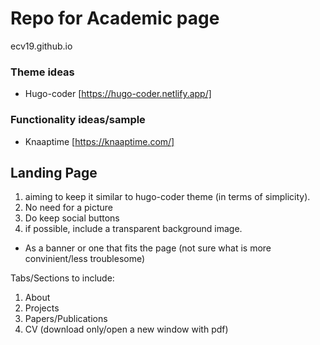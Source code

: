 # Repo for Academic page

ecv19.github.io

### Theme ideas
- Hugo-coder [https://hugo-coder.netlify.app/]

### Functionality ideas/sample
- Knaaptime [https://knaaptime.com/]

## Landing Page
1. aiming to keep it similar to hugo-coder theme (in terms of simplicity).
2. No need for a picture
3. Do keep social buttons
4. if possible, include a transparent background image.
  - As a banner or one that fits the page (not sure what is more convinient/less troublesome)


Tabs/Sections to include:

1. About
2. Projects
3. Papers/Publications
4. CV (download only/open a new window with pdf)
